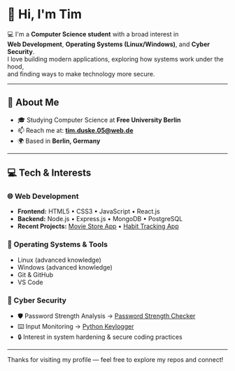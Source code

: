 # 👋 Hi, I'm Tim  

💻 I'm a **Computer Science student** with a broad interest in  
**Web Development**, **Operating Systems (Linux/Windows)**, and **Cyber Security**.  
I love building modern applications, exploring how systems work under the hood,  
and finding ways to make technology more secure.  

---

## 🌱 About Me  
- 🎓 Studying Computer Science at **Free University Berlin**   
- 📫 Reach me at: **tim.duske.05@web.de**  
- 🌍 Based in **Berlin, Germany**  

---

## 💻 Tech & Interests  

### 🌐 Web Development  
- **Frontend:** HTML5 • CSS3 • JavaScript • React.js  
- **Backend:** Node.js • Express.js • MongoDB • PostgreSQL
- **Recent Projects:** [Movie Store App](https://github.com/timd05/Movie-Store-App) • [Habit Tracking App](https://github.com/timd05/Habit-Tracker-App)

### 🐧 Operating Systems & Tools  
- Linux (advanced knowledge)
- Windows  (advanced knowledge)
- Git & GitHub  
- VS Code  

### 🔐 Cyber Security  
- 🛡️ Password Strength Analysis → [Password Strength Checker](https://github.com/timd05/Password_strength_checker)  
- ⌨️ Input Monitoring → [Python Keylogger](https://github.com/timd05/Python-Keylogger)  
- 🔒 Interest in system hardening & secure coding practices  

---

Thanks for visiting my profile — feel free to explore my repos and connect!
